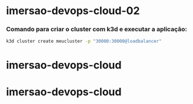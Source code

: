 # imersao-devops-cloud-02

### Comando para criar o cluster com k3d e executar a aplicação:
```Bash
k3d cluster create meucluster -p "30000:30000@loadbalancer"
```
# imersao-devops-cloud
# imersao-devops-cloud

